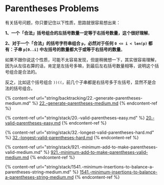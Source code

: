 # Parentheses Problems

有关括号问题，你只要记住以下性质，思路就很容易想出来：

**1、一个「合法」括号组合的左括号数量一定等于右括号数量，这个很好理解**。

**2、对于一个「合法」的括号字符串组合 `p`，必然对于任何 `0 <= i < len(p)` 都有：子串 `p[0..i]` 中左括号的数量都大于或等于右括号的数量**。

如果不跟你说这个性质，可能不太容易发现，但是稍微想一下，其实很容易理解，因为从左往右算的话，肯定是左括号多嘛，到最后左右括号数量相等，说明这个括号组合是合法的。

反之，比如这个括号组合 `))((`，前几个子串都是右括号多于左括号，显然不是合法的括号组合。

{% content-ref url="string/backtracking/22.-generate-parentheses-medium.md" %}
[22.-generate-parentheses-medium.md](string/backtracking/22.-generate-parentheses-medium.md)
{% endcontent-ref %}

{% content-ref url="string/stack/20.-valid-parentheses-easy.md" %}
[20.-valid-parentheses-easy.md](string/stack/20.-valid-parentheses-easy.md)
{% endcontent-ref %}

{% content-ref url="string/stack/32.-longest-valid-parentheses-hard.md" %}
[32.-longest-valid-parentheses-hard.md](string/stack/32.-longest-valid-parentheses-hard.md)
{% endcontent-ref %}

{% content-ref url="string/stack/921.-minimum-add-to-make-parentheses-valid-medium.md" %}
[921.-minimum-add-to-make-parentheses-valid-medium.md](string/stack/921.-minimum-add-to-make-parentheses-valid-medium.md)
{% endcontent-ref %}

{% content-ref url="string/stack/1541.-minimum-insertions-to-balance-a-parentheses-string-medium.md" %}
[1541.-minimum-insertions-to-balance-a-parentheses-string-medium.md](string/stack/1541.-minimum-insertions-to-balance-a-parentheses-string-medium.md)
{% endcontent-ref %}
